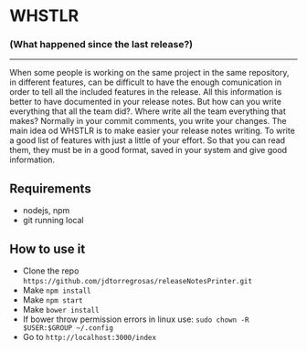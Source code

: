 # WHSTLR
### (What happened since the last release?)

**********************************

When some people is working on the same project in the same repository, in different features, can be difficult to have the enough comunication in order to tell all the included features in the release. All this information is better to have documented in your release notes. But how can you write everything that all the team did?. Where write all the team everything that makes? Normally in your commit comments, you write your changes. The main idea od WHSTLR is to make easier your release notes writing. To write a good list of features with just a little of your effort. So that you can read them, they must be in a good format, saved in your system and give good information.

## Requirements
* nodejs, npm
* git running local

## How to use it
* Clone the repo `https://github.com/jdtorregrosas/releaseNotesPrinter.git`
* Make `npm install`
* Make  `npm start`
* Make `bower install`
 * If bower throw permission errors in linux use: `sudo chown -R $USER:$GROUP ~/.config`
* Go to `http://localhost:3000/index`
